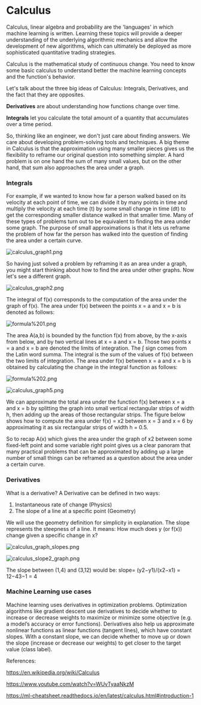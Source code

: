 
# Calculus

Calculus, linear algebra and probability are the 'languages' in which machine learning is written. 
Learning these topics will provide a deeper understanding of the underlying algorithmic mechanics and allow the development of new algorithms, which can ultimately be deployed as more sophisticated quantitative trading strategies.

Calculus is the mathematical study of continuous change. You need to know some basic calculus to understand better the machine learning concepts and the function's behavior.

Let's talk about the three big ideas of Calculus: Integrals, Derivatives, and the fact that they are opposites.

**Derivatives** are about understanding how functions change over time.

**Integrals** let you calculate the total amount of a quantity that accumulates over a time period.

So, thinking like an engineer, we don't just care about finding answers. We care about developing problem-solving tools and techniques. A big theme in Calculus is that the approximation using many smaller pieces gives us the flexibility to reframe our original question into something simpler. A hard problem is on one hand the sum of many small values, but on the other hand, that sum also approaches the area under a graph.


### Integrals

For example, if we wanted to know how far a person walked based on its velocity at each point of time, we can divide it by many points in time and multiply the velocity at each time (t) by some small change in time (dt) to get the corresponding smaller distance walked in that smaller time.
Many of these types of problems turn out to be equivalent to finding the area under some graph. The purpose of small approximations is that it lets us reframe the problem of how far the person has walked into the question of finding the area under a certain curve.


![calculus_graph1.png](attachment:calculus_graph1.png)

So having just solved a problem by reframing it as an area under a graph, you might start thinking about how to find the area under other graphs. Now let's see a different graph.

![calculus_graph2.png](attachment:calculus_graph2.png)

The integral of f(x) corresponds to the computation of the area under the graph of f(x). The area under f(x) between the points x = a and x = b is denoted as follows:

![formula%201.png](attachment:formula%201.png)

The area A(a,b) is bounded by the function f(x) from above, by the x-axis from below, and by two vertical lines at x = a and x = b. Those two points x = a and x = b are denoted the limits of integration. The ∫ sign comes from the Latin word summa. The integral is the sum of the values of f(x) between the two limits of integration.
The area under f(x) between x = a and x = b is obtained by calculating the change in the integral function as follows:

![formula%202.png](attachment:formula%202.png)

![calculus_graph5.png](attachment:calculus_graph5.png)

We can approximate the total area under the function f(x) between x = a and x = b by splitting the graph into small vertical rectangular strips of width h, then adding up the areas of those rectangular strips. The figure below shows how to compute the area under f(x) = x2 between x = 3 and x = 6 by approximating it as six rectangular strips of width h = 0.5.


So to recap A(x) which gives the area under the graph of x2 between some fixed-left point and some variable right point gives us a clear panoram that many practical problems that can be approximated by adding up a large number of small things can be reframed as a question about the area under a certain curve.


### Derivatives

What is a derivative?
A Derivative can be defined in two ways:

1.	Instantaneous rate of change (Physics)
2.	The slope of a line at a specific point (Geometry)

We will use the geometry definition for simplicity in explanation.
The slope represents the steepness of a line. It means: How much does y (or f(x)) change given a specific change in x?


![calculus_graph_slopes.png](attachment:calculus_graph_slopes.png)

![calculus_slope2_graph.png](attachment:calculus_slope2_graph.png)

The slope between (1,4) and (3,12) would be:
slope= (y2−y1)/(x2−x1) = 12−43−1 = 4

### Machine Learning use cases


Machine learning uses derivatives in optimization problems. Optimization algorithms like gradient descent use derivatives to decide whether to increase or decrease weights to maximize or minimize some objective (e.g. a model’s accuracy or error functions). Derivatives also help us approximate nonlinear functions as linear functions (tangent lines), which have constant slopes. With a constant slope, we can decide whether to move up or down the slope (increase or decrease our weights) to get closer to the target value (class label).


References:

https://en.wikipedia.org/wiki/Calculus

https://www.youtube.com/watch?v=WUvTyaaNkzM

https://ml-cheatsheet.readthedocs.io/en/latest/calculus.html#introduction-1

